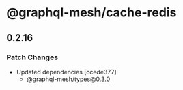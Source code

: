 # @graphql-mesh/cache-redis

## 0.2.16
### Patch Changes

- Updated dependencies [ccede377]
  - @graphql-mesh/types@0.3.0

